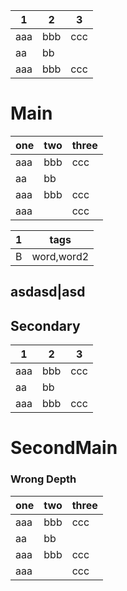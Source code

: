 1|2|3
-|-|-
aaa|bbb|ccc
aa|bb
aaa|bbb|ccc

# Main

|one|two|three|
|-|-|-|
|aaa|bbb|ccc|
|aa|bb|
|aaa|bbb|ccc|
|aaa||ccc|


1|tags
-|-
B|word,word2


asdasd|asd
---

## Secondary

1|2|3
-|-|-
|aaa|bbb|ccc
|aa|bb|
aaa|bbb|ccc|


# SecondMain

### Wrong Depth

|one|two|three|
|-|-|-|
aaa|bbb|ccc|
aa|bb
|aaa|bbb|ccc
|aaa||ccc|
